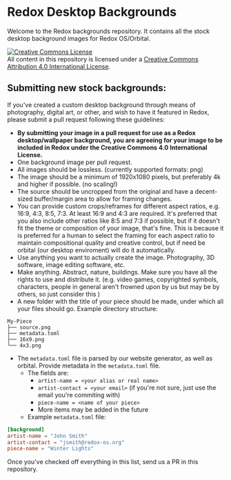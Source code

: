 # Redox Desktop Backgrounds

Welcome to the Redox backgrounds repository. It contains all the stock desktop background images for Redox OS/Orbital.

<a rel="license" href="http://creativecommons.org/licenses/by/4.0/"><img alt="Creative Commons License" style="border-width:0" src="https://i.creativecommons.org/l/by/4.0/80x15.png" /></a><br />All content in this repository is licensed under a <a rel="license" href="http://creativecommons.org/licenses/by/4.0/">Creative Commons Attribution 4.0 International License</a>.

## Submitting new stock backgrounds:

If you've created a custom desktop background through means of photography, digital art, or other, and wish to have it featured in Redox, please submit a pull request following these guidelines:

- **By submitting your image in a pull request for use as a Redox desktop/wallpaper background, you are agreeing for your image to be included in Redox under the Creative Commons 4.0 International License.**
- One background image per pull request.
- All images should be lossless. (currently supported formats: png)
- The image should be a minimum of 1920x1080 pixels, but preferably 4k and higher if possible. (no scaling!)
- The source should be uncropped from the original and have a decent-sized buffer/margin area to allow for framing changes.
- You can provide custom crops/reframes for different aspect ratios, e.g. 16:9, 4:3, 8:5, 7:3. At least 16:9 and 4:3 are required. It's preferred that you also include other ratios like 8:5 and 7:3 if possible, but if it doesn't fit the theme or composition of your image, that's fine. This is because it is preferred for a human to select the framing for each aspect ratio to maintain compositional quality and creative control, but if need be orbital (our desktop enviroment) will do it automatically.
- Use anything you want to actually create the image. Photography, 3D software, image editing software, etc.
- Make anything. Abstract, nature, buildings. Make sure you have all the rights to use and distribute it. (e.g. video games, copyrighted symbols, characters, people in general aren't frowned upon by us but may be by others, so just consider this )
- A new folder with the title of your piece should be made, under which all your files should go. Example directory structure:
```
My-Piece
├── source.png
├── metadata.toml
├── 16x9.png
└── 4x3.png
```
- The `metadata.toml` file is parsed by our website generator, as well as orbital. Provide metadata in the `metadata.toml` file.
	- The fields are:
		- `artist-name = <your alias or real name>`
		- `artist-contact = <your email>` (if you're not sure, just use the email you're commiting with)
		- `piece-name = <name of your piece>`
		- More items may be added in the future
	- Example `metadata.toml` file:
```toml
[background]
artist-name = "John Smith"
artist-contact = "jsmith@redox-os.org"
piece-name = "Winter Lights"
```

Once you've checked off everything in this list, send us a PR in this repository.
